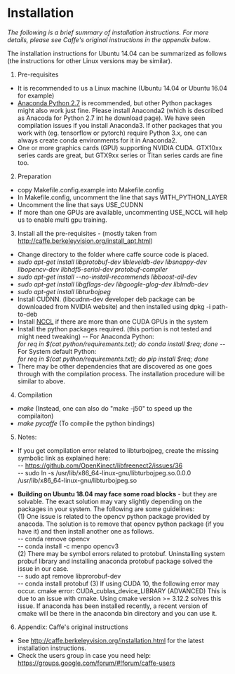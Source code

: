 # Installation

*The following is a brief summary of installation instructions. For more details, please see Caffe's original instructions in the appendix below*.

The installation instructions for Ubuntu 14.04 can be summarized as follows (the instructions for other Linux versions may be similar).  
1. Pre-requisites
 * It is recommended to us a Linux machine (Ubuntu 14.04 or Ubuntu 16.04 for example)
 * [Anaconda Python 2.7](https://www.continuum.io/downloads) is recommended, but other Python packages might also work just fine. Please install Anaconda2 (which is described as Anacoda for Python 2.7 int he download page). We have seen compilation issues if you install Anaconda3. If other packages that you work with (eg. tensorflow or pytorch) require Python 3.x, one can always create conda environments for it in Anaconda2.
 * One or more graphics cards (GPU) supporting NVIDIA CUDA. GTX10xx series cards are great, but GTX9xx series or Titan series cards are fine too.
 
2. Preparation
 * copy Makefile.config.example into Makefile.config
 * In Makefile.config, uncomment the line that says WITH_PYTHON_LAYER
 * Uncomment the line that says USE_CUDNN
 * If more than one GPUs are available, uncommenting USE_NCCL will help us to enable multi gpu training.
 
3. Install all the pre-requisites - (mostly taken from http://caffe.berkeleyvision.org/install_apt.html)
 * Change directory to the folder where caffe source code is placed.
 * *sudo apt-get install libprotobuf-dev libleveldb-dev libsnappy-dev libopencv-dev libhdf5-serial-dev protobuf-compiler*
 * *sudo apt-get install --no-install-recommends libboost-all-dev*
 * *sudo apt-get install libgflags-dev libgoogle-glog-dev liblmdb-dev*
 * *sudo apt-get install libturbojpeg*
 * Install CUDNN. (libcudnn-dev developer deb package can be downloaded from NVIDIA website) and then installed using dpkg -i path-to-deb
 * Install [NCCL](https://github.com/NVIDIA/nccl/releases) if there are more than one CUDA GPUs in the system
 * Install the python packages required. (this portion is not tested and might need tweaking)
  -- For Anaconda Python: <br> *for req in $(cat python/requirements.txt); do conda install $req; done*
  -- For System default Python: <br> *for req in $(cat python/requirements.txt); do pip install $req; done* 
 * There may be other dependencies that are discovered as one goes through with the compilation process. The installation procedure will be similar to above.

4. Compilation
 * *make* (Instead, one can also do "make -j50" to speed up the compilaiton)
 * *make pycaffe* (To compile the python bindings)
 
5. Notes:
 * If you get compilation error related to libturbojpeg, create the missing symbolic link as explained here:<br>
 -- https://github.com/OpenKinect/libfreenect2/issues/36 <br>
 -- sudo ln -s /usr/lib/x86_64-linux-gnu/libturbojpeg.so.0.0.0 /usr/lib/x86_64-linux-gnu/libturbojpeg.so

 * <b>Building on Ubuntu 18.04 may face some road blocks</b> - but they are solvable. The exact solution may vary slightly depending on the packages in your system. The following are some guidelines: <br>
  (1) One issue is related to the opencv python package provided by anacoda. The solution is to remove that opencv python package (if you have it) and then install another one as follows.<br>
 -- conda remove opencv <br>
 -- conda install -c menpo opencv3 <br>
  (2) There may be symbol errors related to protobuf. Uninstalling system probuf library and installing anaconda protobuf package solved the issue in our case. <br>
 -- sudo apt remove libprorobuf-dev <br>
 -- conda install protobuf
 (3) If using CUDA 10, the following error may occur.
cmake error: CUDA_cublas_device_LIBRARY (ADVANCED) 
This is due to an issue with cmake. Using cmake version >= 3.12.2 solves this issue. If anaconda has been installed recently, a recent version of cmake will be there in the anaconda bin directory and you can use it.

6. Appendix: Caffe's original instructions
 * See http://caffe.berkeleyvision.org/installation.html for the latest
installation instructions.
 * Check the users group in case you need help:
https://groups.google.com/forum/#!forum/caffe-users
